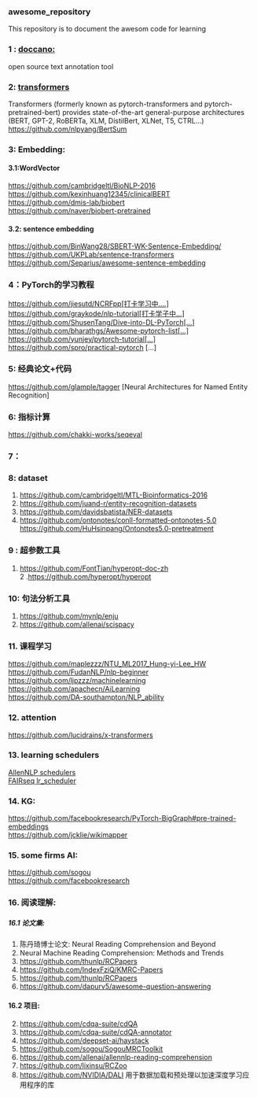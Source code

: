 ### awesome_repository
This repository is to document the awesom code for learning
 

### 1 : [**doccano:**](https://github.com/doccano/doccano)  
open source text annotation tool 
### 2: [transformers ](https://github.com/huggingface/transformers)  
Transformers (formerly known as pytorch-transformers and pytorch-pretrained-bert) provides state-of-the-art general-purpose architectures (BERT, GPT-2, RoBERTa, XLM, DistilBert, XLNet, T5, CTRL...)  
https://github.com/nlpyang/BertSum  

### 3: Embedding:
#### 3.1:WordVector  
https://github.com/cambridgeltl/BioNLP-2016  
https://github.com/kexinhuang12345/clinicalBERT    
https://github.com/dmis-lab/biobert  
https://github.com/naver/biobert-pretrained  
#### 3.2: sentence embedding
https://github.com/BinWang28/SBERT-WK-Sentence-Embedding/  
https://github.com/UKPLab/sentence-transformers    
https://github.com/Separius/awesome-sentence-embedding  

### 4：PyTorch的学习教程
https://github.com/jiesutd/NCRFpp[打卡学习中....]  
https://github.com/graykode/nlp-tutorial[打卡学子中...]  
https://github.com/ShusenTang/Dive-into-DL-PyTorch[...]  
https://github.com/bharathgs/Awesome-pytorch-list[...]  
https://github.com/yunjey/pytorch-tutorial[...]  
https://github.com/spro/practical-pytorch [...]  


### 5: 经典论文+代码
https://github.com/glample/tagger [Neural Architectures for Named Entity Recognition]

### 6: 指标计算
https://github.com/chakki-works/seqeval

### 7：


### 8: dataset
1. https://github.com/cambridgeltl/MTL-Bioinformatics-2016  
2. https://github.com/juand-r/entity-recognition-datasets   
3. https://github.com/davidsbatista/NER-datasets
4. https://github.com/ontonotes/conll-formatted-ontonotes-5.0  
    https://github.com/HuHsinpang/Ontonotes5.0-pretreatment

### 9 : 超参数工具
1. https://github.com/FontTian/hyperopt-doc-zh  
2 .https://github.com/hyperopt/hyperopt

### 10: 句法分析工具
1. https://github.com/mynlp/enju  
2. https://github.com/allenai/scispacy  


### 11. 课程学习
https://github.com/maplezzz/NTU_ML2017_Hung-yi-Lee_HW  
https://github.com/FudanNLP/nlp-beginner   
https://github.com/ljpzzz/machinelearning  
https://github.com/apachecn/AiLearning    
https://github.com/DA-southampton/NLP_ability

### 12. attention 
https://github.com/lucidrains/x-transformers   


### 13. learning schedulers
[AllenNLP schedulers](https://github.com/allenai/allennlp/tree/main/allennlp/training/learning_rate_schedulers )  
[FAIRseq lr_scheduler](https://github.com/pytorch/fairseq/tree/master/fairseq/optim/lr_scheduler)  



### 14. KG:
https://github.com/facebookresearch/PyTorch-BigGraph#pre-trained-embeddings  
https://github.com/jcklie/wikimapper  


### 15. some firms AI:
https://github.com/sogou   
https://github.com/facebookresearch  

### 16. 阅读理解:
##### 16.1 论文集:
1. 陈丹琦博士论文: Neural Reading Comprehension and Beyond
2. Neural Machine Reading Comprehension: Methods and Trends
3. https://github.com/thunlp/RCPapers  
4.  https://github.com/IndexFziQ/KMRC-Papers   
5.  https://github.com/thunlp/RCPapers   
6.  https://github.com/dapurv5/awesome-question-answering   

#### 16.2 项目:
2. https://github.com/cdqa-suite/cdQA  
3. https://github.com/cdqa-suite/cdQA-annotator  
4. https://github.com/deepset-ai/haystack  
5. https://github.com/sogou/SogouMRCToolkit  
6. https://github.com/allenai/allennlp-reading-comprehension  
7. https://github.com/lixinsu/RCZoo  
8. https://github.com/NVIDIA/DALI 用于数据加载和预处理以加速深度学习应用程序的库  

